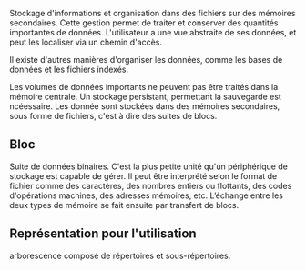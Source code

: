 Stockage d'informations et organisation dans des fichiers sur des mémoires secondaires. 
Cette gestion permet de traiter et conserver des quantités importantes de données. 
L'utilisateur a une vue abstraite de ses données, et peut les localiser via un chemin d'accès. 

Il existe d'autres manières d'organiser les données, comme les bases de données et les fichiers indexés.

Les volumes de données importants ne peuvent pas être traités dans la mémoire centrale. 
Un stockage persistant, permettant la sauvegarde est ncéessaire. 
Les donnée sont stockées dans des mémoires secondaires, sous forme de fichiers, c'est à dire des suites de blocs. 

## Bloc
Suite de données binaires. 
C'est la plus petite unité qu'un périphérique de stockage est capable de gérer. 
Il peut être interprété selon le format de fichier comme des caractères, des nombres entiers ou flottants, des codes d'opérations machines, des adresses mémoires, etc. 
L’échange entre les deux types de mémoire se fait ensuite par transfert de blocs.

## Représentation pour l'utilisation
arborescence composé de répertoires et sous-répertoires. 

